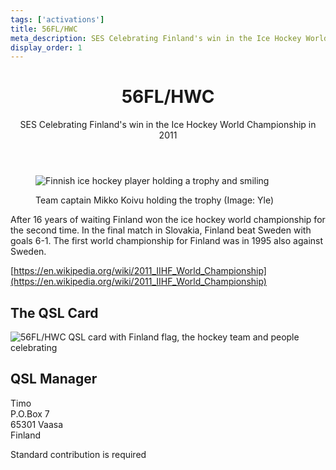 ```yaml
---
tags: ['activations']
title: 56FL/HWC
meta_description: SES Celebrating Finland's win in the Ice Hockey World Championship in 2011
display_order: 1
---
```


<header>

# 56FL/HWC

SES Celebrating Finland's win in the Ice Hockey World Championship in 2011
</header>

<figure class="photo">

![Finnish ice hockey player holding a trophy and smiling](/56fl-hwc/images/koivu_pokaali.jpg)
<figcaption>Team captain Mikko Koivu holding the trophy (Image: Yle)</figcaption>
</figure>

After 16 years of waiting Finland won the ice hockey world championship for the second time.
In the final match in Slovakia, Finland beat Sweden with goals 6-1. The first world championship for Finland was in 1995 also against Sweden.

[https://en.wikipedia.org/wiki/2011_IIHF_World_Championship](https://en.wikipedia.org/wiki/2011_IIHF_World_Championship)

## The QSL Card

![56FL/HWC QSL card with Finland flag, the hockey team and people celebrating](/56fl-hwc/images/FF-56FL_HWC-WEB.jpg)

<h2>QSL Manager</h2>

<p>
Timo<br>
P.O.Box 7<br>
65301 Vaasa<br>
Finland
</p>

<p>Standard contribution is required</p>
